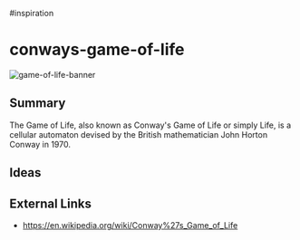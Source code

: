 
#inspiration
# conways-game-of-life

![game-of-life-banner](https://assetsio.gnwcdn.com/0_i4NRQkJRLh_21WNN.jpg?width=1920&height=1920&fit=bounds&quality=70&format=jpg&auto=webp)

## Summary
The Game of Life, also known as Conway's Game of Life or simply Life, is a cellular automaton devised by the British mathematician John Horton Conway in 1970.

## Ideas

## External Links
- https://en.wikipedia.org/wiki/Conway%27s_Game_of_Life